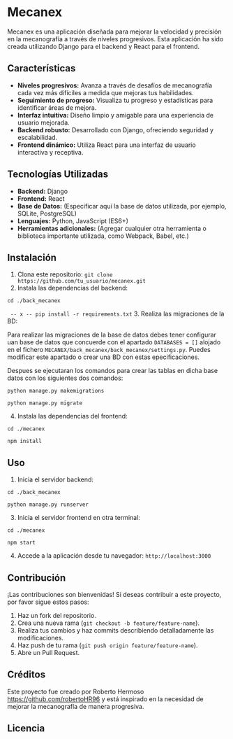 # Mecanex

Mecanex es una aplicación diseñada para mejorar la velocidad y precisión en la mecanografía a través de niveles progresivos. Esta aplicación ha sido creada utilizando Django para el backend y React para el frontend.

## Características

- **Niveles progresivos:** Avanza a través de desafíos de mecanografía cada vez más difíciles a medida que mejoras tus habilidades.
- **Seguimiento de progreso:** Visualiza tu progreso y estadísticas para identificar áreas de mejora.
- **Interfaz intuitiva:** Diseño limpio y amigable para una experiencia de usuario mejorada.
- **Backend robusto:** Desarrollado con Django, ofreciendo seguridad y escalabilidad.
- **Frontend dinámico:** Utiliza React para una interfaz de usuario interactiva y receptiva.

## Tecnologías Utilizadas

- **Backend:** Django
- **Frontend:** React
- **Base de Datos:** (Especificar aquí la base de datos utilizada, por ejemplo, SQLite, PostgreSQL)
- **Lenguajes:** Python, JavaScript (ES6+)
- **Herramientas adicionales:** (Agregar cualquier otra herramienta o biblioteca importante utilizada, como Webpack, Babel, etc.)

## Instalación

1. Clona este repositorio: `git clone https://github.com/tu_usuario/mecanex.git`
2. Instala las dependencias del backend:

`cd ./back_mecanex`

  ` -- x -- pip install -r requirements.txt`
3. Realiza las migraciones de la BD:

Para realizar las migraciones de la base de datos debes tener configurar uan base de datos que concuerde con el apartado `DATABASES = []` alojado en el fichero `MECANEX/back_mecanex/back_mecanex/settings.py`. Puedes modificar este apartado o crear una BD con estas epecificaciones.

Despues se ejecutaran los comandos para crear las tablas en dicha base datos con los siguientes dos comandos:

`python manage.py makemigrations`

`python manage.py migrate`

4. Instala las dependencias del frontend:

`cd ./mecanex`

`npm install`

## Uso

1. Inicia el servidor backend:

`cd ./back_mecanex`

`python manage.py runserver`

3. Inicia el servidor frontend en otra terminal:

`cd ./mecanex`

`npm start`

4. Accede a la aplicación desde tu navegador: `http://localhost:3000`

## Contribución

¡Las contribuciones son bienvenidas! Si deseas contribuir a este proyecto, por favor sigue estos pasos:

1. Haz un fork del repositorio.
2. Crea una nueva rama (`git checkout -b feature/feature-name`).
3. Realiza tus cambios y haz commits describiendo detalladamente las modificaciones.
4. Haz push de tu rama (`git push origin feature/feature-name`).
5. Abre un Pull Request.

## Créditos

Este proyecto fue creado por Roberto Hermoso https://github.com/robertoHR96 y está inspirado en la necesidad de mejorar la mecanografía de manera progresiva.

## Licencia


